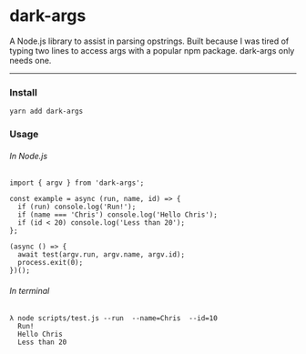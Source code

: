 # dark-args
A Node.js library to assist in parsing opstrings. Built because I was tired of typing two lines to access args with a popular npm package. dark-args only needs one.

---
### Install
```
yarn add dark-args
```
### Usage
###### In Node.js
```
import { argv } from 'dark-args';

const example = async (run, name, id) => {
  if (run) console.log('Run!');
  if (name === 'Chris') console.log('Hello Chris');
  if (id < 20) console.log('Less than 20');
};

(async () => {
  await test(argv.run, argv.name, argv.id);
  process.exit(0);
})();
```
###### In terminal
```
λ node scripts/test.js --run  --name=Chris  --id=10
  Run!
  Hello Chris
  Less than 20

```
